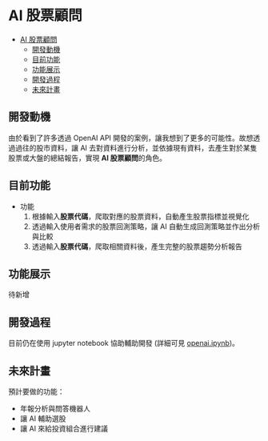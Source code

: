 # AI 股票顧問

- [AI 股票顧問](#ai-股票顧問)
  - [開發動機](#開發動機)
  - [目前功能](#目前功能)
  - [功能展示](#功能展示)
  - [開發過程](#開發過程)
  - [未來計畫](#未來計畫)

## 開發動機

由於看到了許多透過 OpenAI API 開發的案例，讓我想到了更多的可能性。故想透過過往的股市資料，讓 AI 去對資料進行分析，並依據現有資料，去產生對於某隻股票或大盤的總結報告，實現 **AI 股票顧問**的角色。

## 目前功能

- 功能
  1. 根據輸入**股票代碼**，爬取對應的股票資料，自動產生股票指標並視覺化
  2. 透過輸入使用者需求的股票回測策略，讓 AI 自動生成回測策略並作出分析與比較
  3. 透過輸入**股票代碼**，爬取相關資料後，產生完整的股票趨勢分析報告

## 功能展示

待新增

## 開發過程

目前仍在使用 jupyter notebook 協助輔助開發 (詳細可見 [openai.ipynb](https://github.com/a9677560/AI_Project/blob/master/openai.ipynb))。

## 未來計畫

預計要做的功能：
- 年報分析與問答機器人
- 讓 AI 輔助選股
- 讓 AI 來給投資組合進行建議
